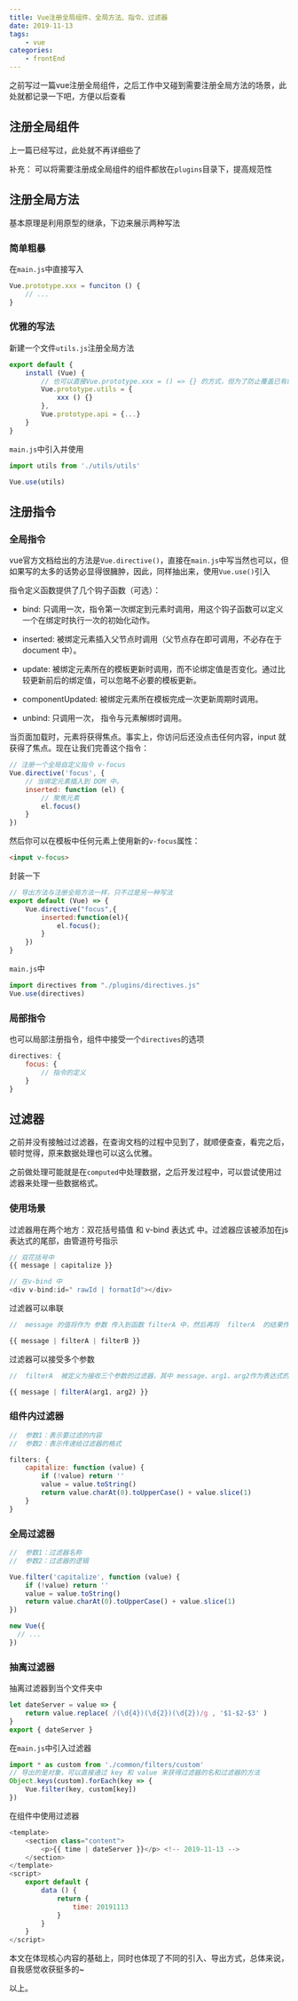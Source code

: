 ```yaml
---
title: Vue注册全局组件、全局方法、指令、过滤器
date: 2019-11-13
tags: 
    - vue
categories:
    - frontEnd
---
```


之前写过一篇vue注册全局组件，之后工作中又碰到需要注册全局方法的场景，此处就都记录一下吧，方便以后查看

## 注册全局组件

上一篇已经写过，此处就不再详细些了

补充： 可以将需要注册成全局组件的组件都放在`plugins`目录下，提高规范性

## 注册全局方法

基本原理是利用原型的继承，下边来展示两种写法

### 简单粗暴

在`main.js`中直接写入

```js
Vue.prototype.xxx = funciton () {
    // ...
}
```

### 优雅的写法

新建一个文件`utils.js`注册全局方法

```js
export default {
    install (Vue) {
        // 也可以直接Vue.prototype.xxx = () => {} 的方式，但为了防止覆盖已有的方法，统一放在一个对象里，下述方法也可以拓展成自己的工具包
        Vue.prototype.utils = {
            xxx () {}
        },
        Vue.prototype.api = {...}
    }
}
```

`main.js`中引入并使用

```js
import utils from './utils/utils'

Vue.use(utils)
```

## 注册指令

### 全局指令

vue官方文档给出的方法是`Vue.directive()`，直接在`main.js`中写当然也可以，但如果写的太多的话势必显得很臃肿，因此，同样抽出来，使用`Vue.use()`引入

指令定义函数提供了几个钩子函数（可选）：

- bind: 只调用一次，指令第一次绑定到元素时调用，用这个钩子函数可以定义一个在绑定时执行一次的初始化动作。

- inserted: 被绑定元素插入父节点时调用（父节点存在即可调用，不必存在于 document 中）。

- update: 被绑定元素所在的模板更新时调用，而不论绑定值是否变化。通过比较更新前后的绑定值，可以忽略不必要的模板更新。

- componentUpdated: 被绑定元素所在模板完成一次更新周期时调用。

- unbind: 只调用一次， 指令与元素解绑时调用。

当页面加载时，元素将获得焦点。事实上，你访问后还没点击任何内容，input 就获得了焦点。现在让我们完善这个指令：

```js
// 注册一个全局自定义指令 v-focus
Vue.directive('focus', {
    // 当绑定元素插入到 DOM 中。
    inserted: function (el) {
        // 聚焦元素
        el.focus()
    }
})
```

然后你可以在模板中任何元素上使用新的`v-focus`属性：

```html
<input v-focus>
```

封装一下

```js
// 导出方法与注册全局方法一样，只不过是另一种写法
export default (Vue) => {
    Vue.directive("focus",{
        inserted:function(el){
            el.focus();
        }
    })
}
```

`main.js`中

```js
import directives from "./plugins/directives.js"
Vue.use(directives)
```

### 局部指令

也可以局部注册指令，组件中接受一个`directives`的选项

```js
directives: {
    focus: {
        // 指令的定义
    }
}
```

## 过滤器

之前并没有接触过过滤器，在查询文档的过程中见到了，就顺便查查，看完之后，顿时觉得，原来数据处理也可以这么优雅。

之前做处理可能就是在`computed`中处理数据，之后开发过程中，可以尝试使用过滤器来处理一些数据格式。

### 使用场景

过滤器用在两个地方：双花括号插值 和 v-bind 表达式 中。过滤器应该被添加在js表达式的尾部，由管道符号指示

```js
// 双花括号中
{{ message | capitalize }}

// 在v-bind 中
<div v-bind:id=" rawId | formatId"></div>
```

过滤器可以串联

```js
//  message 的值将作为 参数 传入到函数 filterA 中，然后再将  filterA  的结果作为 参数 传递到  filterB  中

{{ message | filterA | filterB }}
```

过滤器可以接受多个参数

```js
//  filterA  被定义为接收三个参数的过滤器，其中 message、arg1、arg2作为表达式的三个参数

{{ message | filterA(arg1, arg2) }}
```

### 组件内过滤器

```js
//  参数1：表示要过滤的内容
//  参数2：表示传递给过滤器的格式

filters: {
    capitalize: function (value) {
        if (!value) return ''
        value = value.toString()
        return value.charAt(0).toUpperCase() + value.slice(1)
    }
}
```

### 全局过滤器

```js
//  参数1：过滤器名称
//  参数2：过滤器的逻辑

Vue.filter('capitalize', function (value) {
    if (!value) return ''
    value = value.toString()
    return value.charAt(0).toUpperCase() + value.slice(1)
})

new Vue({
  // ...
})
```

### 抽离过滤器

抽离过滤器到当个文件夹中

```js
let dateServer = value => {
    return value.replace( /(\d{4})(\d{2})(\d{2})/g , '$1-$2-$3' )
}
export { dateServer }
```

在`main.js`中引入过滤器

```js
import * as custom from './common/filters/custom'
// 导出的是对象，可以直接通过 key 和 value 来获得过滤器的名和过滤器的方法
Object.keys(custom).forEach(key => {
    Vue.filter(key, custom[key])
})
```

在组件中使用过滤器

```js
<template>
    <section class="content">
        <p>{{ time | dateServer }}</p> <!-- 2019-11-13 -->
    </section>
</template>
<script>
    export default {
        data () {
            return {
                time: 20191113
            }
        }
    }
</script>
```

本文在体现核心内容的基础上，同时也体现了不同的引入、导出方式，总体来说，自我感觉收获挺多的~

以上。
